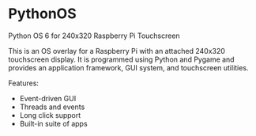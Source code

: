 ﻿# PythonOS
Python OS 6 for 240x320 Raspberry Pi Touchscreen

This is an OS overlay for a Raspberry Pi with an attached 240x320 touchscreen display. 
It is programmed using Python and Pygame and provides an application framework, GUI system, and touchscreen utilities.

Features:
 - Event-driven GUI
 - Threads and events
 - Long click support
 - Built-in suite of apps
 